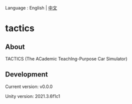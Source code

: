 Language : English | [中文](./README.md)

# tactics

## About

TACTICS (The ACademic TeachIng-Purpose Car Simulator)

## Development

Current version: v0.0.0

Unity version: 2021.3.6f1c1

